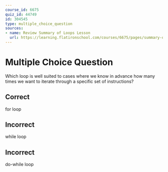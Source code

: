 ```yaml
---
course_id: 6675
quiz_id: 44749
id: 304545
type: multiple_choice_question
sources:
- name: Review Summary of Loops Lesson
  url: https://learning.flatironschool.com/courses/6675/pages/summary-of-loops?module_item_id=541431
---
```


# Multiple Choice Question

Which loop is well suited to cases where we know in advance how many times we
want to iterate through a specific set of instructions?

## Correct

for loop

## Incorrect

while loop

## Incorrect

do-while loop
